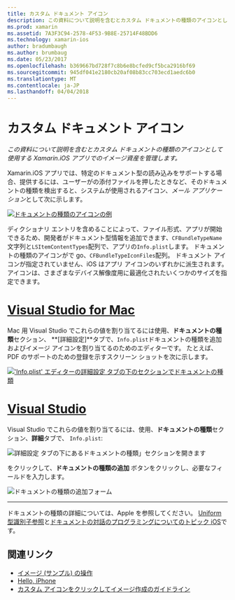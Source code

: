 ```yaml
---
title: カスタム ドキュメント アイコン
description: この資料について説明を含むとカスタム ドキュメントの種類のアイコンとして使用する Xamarin.iOS アプリでのイメージ資産を管理します。
ms.prod: xamarin
ms.assetid: 7A3F3C94-2578-4F53-9B8E-25714F48BDD6
ms.technology: xamarin-ios
author: bradumbaugh
ms.author: brumbaug
ms.date: 05/23/2017
ms.openlocfilehash: b369667bd728f7c8b6e8bcfed9cf5bca2916bf69
ms.sourcegitcommit: 945df041e2180cb20af08b83cc703ecd1aedc6b0
ms.translationtype: MT
ms.contentlocale: ja-JP
ms.lasthandoff: 04/04/2018
---
```

# <a name="custom-document-icons"></a>カスタム ドキュメント アイコン

_この資料について説明を含むとカスタム ドキュメントの種類のアイコンとして使用する Xamarin.iOS アプリでのイメージ資産を管理します。_

Xamarin.iOS アプリでは、特定のドキュメント型の読み込みをサポートする場合、提供するには、ユーザーがの添付ファイルを押したときなど、そのドキュメントの種類を検出すると、システムが使用されるアイコン、*メール アプリケーション*として次に示します。

 [![](custom-document-types-images/17.png "ドキュメントの種類のアイコンの例")](custom-document-types-images/17.png#lightbox)

ディクショナリ エントリを含めることによって、ファイル形式、アプリが開始できるため、開発者がドキュメント型情報を追加できます、`CFBundleTypeName`文字列と`LSItemContentTypes`配列で、アプリの`Info.plist`します。 ドキュメントの種類のアイコンがで go、`CFBundleTypeIconFiles`配列。 ドキュメント アイコンが指定されていません、iOS はアプリ アイコンのいずれかに派生されます。
アイコンは、さまざまなデバイス解像度用に最適化されたいくつかのサイズを指定できます。 

# <a name="visual-studio-for-mactabvsmac"></a>[Visual Studio for Mac](#tab/vsmac)

Mac 用 Visual Studio でこれらの値を割り当てるには使用、**ドキュメントの種類**セクション、 **[詳細設定]**タブで、`Info.plist`ドキュメントの種類を追加およびイメージ アイコンを割り当てるのためのエディターです。 たとえば、PDF のサポートのための登録を示すスクリーン ショットを次に示します。

 [![](custom-document-types-images/18.png "'Info.plist' エディターの詳細設定 タブの下のセクションでドキュメントの種類")](custom-document-types-images/18.png#lightbox)
 
# <a name="visual-studiotabvswin"></a>[Visual Studio](#tab/vswin)

Visual Studio でこれらの値を割り当てるには、使用、**ドキュメントの種類**セクション、**詳細**タブで、 `Info.plist`:

 ![](custom-document-types-images/doc01w.png "詳細設定 タブの下にあるドキュメントの種類」セクションを開きます")

をクリックして、**ドキュメントの種類の追加** ボタンをクリックし、必要なフィールドを入力します。

![](custom-document-types-images/doc02w.png "ドキュメントの種類の追加フォーム")

-----


ドキュメントの種類の詳細については、Apple を参照してください。 [Uniform 型識別子参照](http://developer.apple.com/library/ios/#documentation/Miscellaneous/Reference/UTIRef/Articles/System-DeclaredUniformTypeIdentifiers.html)と[ドキュメントの対話のプログラミングについてのトピック iOS](http://developer.apple.com/library/ios/#documentation/FileManagement/Conceptual/DocumentInteraction_TopicsForIOS/Introduction/Introduction.html)です。


## <a name="related-links"></a>関連リンク

- [イメージ (サンプル) の操作](https://developer.xamarin.com/samples/WorkingWithImages/)
- [Hello, iPhone](~/ios/get-started/hello-ios/index.md)
- [カスタム アイコンをクリックしてイメージ作成のガイドライン](http://developer.apple.com/library/ios/#documentation/UserExperience/Conceptual/MobileHIG/IconsImages/IconsImages.html)
